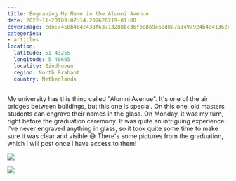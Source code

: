 ```yaml
---
title: Engraving My Name in the Alumni Avenue
date: 2022-11-23T09:07:14.207620219+01:00
coverImage: cdn:/458b464c438f63713288bc36fb08b9e60d8a7a3497924b4e41362cca7376f9f8
categories:
- articles
location:
  latitude: 51.43255
  longitude: 5.48605
  locality: Eindhoven
  region: North Brabant
  country: Netherlands
---
```


My university has this thing called "Alumni Avenue". It's one of the air bridges between buildings, but this one is special. On this one, old masters students can engrave their names in the glass. On Monday, it was my turn, right before the graduation ceremony. It was quite an intriguing experience: I've never engraved anything in glass, so it took quite some time to make sure it was clear and visible 😅 There's some pictures from the graduation, which I will post once I have access to them!

<div class="fw fg">

![](cdn:/458b464c438f63713288bc36fb08b9e60d8a7a3497924b4e41362cca7376f9f8)

![](cdn:/c45177091ab660ec4cb9e03f1db751fd8ae3831e66ceedeb7d625fb9d2720229)

</div>
